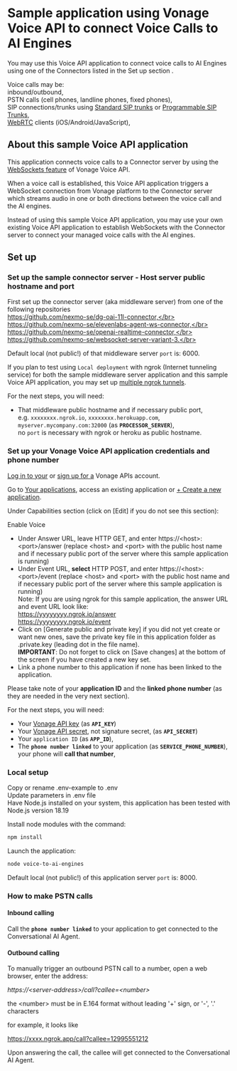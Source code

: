 # Sample application using Vonage Voice API to connect Voice Calls to AI Engines

You may use this Voice API application to connect voice calls to AI Engines using one of the Connectors listed in the Set up section .

Voice calls may be:</br>
inbound/outbound,</br>
PSTN calls (cell phones, landline phones, fixed phones),</br>
SIP connections/trunks using [Standard SIP trunks](https://developer.vonage.com/en/sip/overview) or [Programmable SIP Trunks](https://developer.vonage.com/en/voice/voice-api/concepts/programmable-sip),</br>
[WebRTC](https://developer.vonage.com/en/vonage-client-sdk/overview) clients (iOS/Android/JavaScript),</br>

## About this sample Voice API application

This application connects voice calls to a Connector server by using the [WebSockets feature](https://developer.vonage.com/en/voice/voice-api/concepts/websockets) of Vonage Voice API.</br>

When a voice call is established, this Voice API application triggers a WebSocket connection from Vonage platform to the Connector server which streams audio in one or both directions between the voice call and the AI engines. 

Instead of using this sample Voice API application, you may use your own existing Voice API application to establish WebSockets with the Connector server to connect your managed voice calls with the AI engines.

## Set up

### Set up the sample connector server - Host server public hostname and port

First set up the connector server (aka middleware server) from one of the following repositories</br>
https://github.com/nexmo-se/dg-oai-11l-connector,</br>
https://github.com/nexmo-se/elevenlabs-agent-ws-connector,</br>
https://github.com/nexmo-se/openai-realtime-connector,</br>
https://github.com/nexmo-se/websocket-server-variant-3.</br>

Default local (not public!) of that middleware server `port` is: 6000.

If you plan to test using `Local deployment` with ngrok (Internet tunneling service) for both the sample middleware server application and this sample Voice API application, you may set up [multiple ngrok tunnels](https://ngrok.com/docs/agent/config/#tunnel-configurations).

For the next steps, you will need:
- That middleware public hostname and if necessary public port,</br>
e.g. `xxxxxxxx.ngrok.io`, `xxxxxxxx.herokuapp.com`, `myserver.mycompany.com:32000`  (as **`PROCESSOR_SERVER`**),</br>
no `port` is necessary with ngrok or heroku as public hostname.</br>

### Set up your Vonage Voice API application credentials and phone number

[Log in to your](https://dashboard.nexmo.com/sign-in) or [sign up for a](https://dashboard.nexmo.com/sign-up) Vonage APIs account.

Go to [Your applications](https://dashboard.nexmo.com/applications), access an existing application or [+ Create a new application](https://dashboard.nexmo.com/applications/new).

Under Capabilities section (click on [Edit] if you do not see this section):

Enable Voice
- Under Answer URL, leave HTTP GET, and enter https://\<host\>:\<port\>/answer (replace \<host\> and \<port\> with the public host name and if necessary public port of the server where this sample application is running)</br>
- Under Event URL, **select** HTTP POST, and enter https://\<host\>:\<port\>/event (replace \<host\> and \<port\> with the public host name and if necessary public port of the server where this sample application is running)</br>
Note: If you are using ngrok for this sample application, the answer URL and event URL look like:</br>
https://yyyyyyyy.ngrok.io/answer</br>
https://yyyyyyyy.ngrok.io/event</br> 	
- Click on [Generate public and private key] if you did not yet create or want new ones, save the private key file in this application folder as .private.key (leading dot in the file name).</br>
**IMPORTANT**: Do not forget to click on [Save changes] at the bottom of the screen if you have created a new key set.</br>
- Link a phone number to this application if none has been linked to the application.

Please take note of your **application ID** and the **linked phone number** (as they are needed in the very next section).

For the next steps, you will need:</br>
- Your [Vonage API key](https://dashboard.nexmo.com/settings) (as **`API_KEY`**)</br>
- Your [Vonage API secret](https://dashboard.nexmo.com/settings), not signature secret, (as **`API_SECRET`**)</br>
- Your `application ID` (as **`APP_ID`**),</br>
- The **`phone number linked`** to your application (as **`SERVICE_PHONE_NUMBER`**), your phone will **call that number**,</br>

### Local setup

Copy or rename .env-example to .env<br>
Update parameters in .env file<br>
Have Node.js installed on your system, this application has been tested with Node.js version 18.19<br>

Install node modules with the command:<br>
 ```bash
npm install
```

Launch the application:<br>
```bash
node voice-to-ai-engines
```
Default local (not public!) of this application server `port` is: 8000.

### How to make PSTN calls

#### Inbound calling

Call the **`phone number linked`** to your application to get connected to the Conversational AI Agent.

#### Outbound calling

To manually trigger an outbound PSTN call to a number, open a web browser, enter the address:<br>

_https://\<server-address\>/call?callee=\<number\>_<br>

the \<number\> must be in E.164 format without leading '+' sign, or '-', '.' characters

for example, it looks like

https://xxxx.ngrok.app/call?callee=12995551212

Upon answering the call, the callee will get connected to the Conversational AI Agent.





